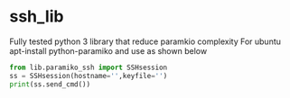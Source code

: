 # ssh_lib
Fully tested python 3 library that reduce paramkio complexity
For ubuntu apt-install python-paramiko and use as shown below

```python
from lib.paramiko_ssh import SSHsession
ss = SSHsession(hostname='',keyfile='')
print(ss.send_cmd())
```
